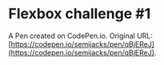 # Flexbox challenge #1

A Pen created on CodePen.io. Original URL: [https://codepen.io/semijacks/pen/qBjEReJ](https://codepen.io/semijacks/pen/qBjEReJ).


